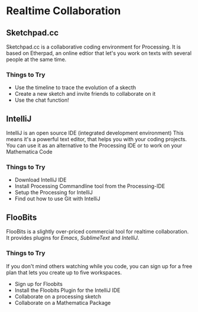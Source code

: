 Realtime Collaboration
======================


## Sketchpad.cc

Sketchpad.cc is a collaborative coding environment for Processing.
It is based on Etherpad, an online edtior that let's you work on texts with several people at the same time.

### Things to Try

* Use the timeline to trace the evolution of a skecth
* Create a new sketch and invite friends to collaborate on it
* Use the chat function!


## IntelliJ

IntelliJ is an open source IDE (integrated development environment)
This means it's a powerful text editor, that helps you with your coding projects.
You can use it as an alternative to the Processing IDE or to work on your Mathematica Code


### Things to Try

* Download IntelliJ IDE
* Install Processing Commandline tool from the Processing-IDE
* Setup the Processing for IntelliJ
* Find out how to use Git with IntelliJ


## FlooBits

FlooBits is a slightly over-priced commercial tool for realtime collaboration.
It provides plugins for *Emacs*, *SublimeText* and *IntelliJ*.


### Things to Try

If you don't mind others watching while you code, you can sign up for a free plan that lets you create up to five workspaces.

* Sign up for Floobits
* Install the Floobits Plugin for the IntelliJ IDE
* Collaborate on a processing sketch
* Collaborate on a Mathematica Package






